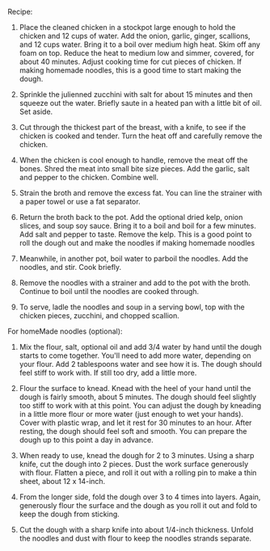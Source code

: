 Recipe:

1. Place the cleaned chicken in a stockpot large enough to hold the chicken and 12 cups of water. Add the onion, garlic, ginger, scallions, and 12 cups water. Bring it to a boil over medium high heat. Skim off any foam on top. Reduce the heat to medium low and simmer, covered, for about 40 minutes. Adjust cooking time for cut pieces of chicken. If making homemade noodles, this is a good time to start making the dough.

2. Sprinkle the julienned zucchini with salt for about 15 minutes and then squeeze out the water. Briefly saute in a heated pan with a little bit of oil. Set aside.

3. Cut through the thickest part of the breast, with a knife, to see if the chicken is cooked and tender. Turn the heat off and carefully remove the chicken.

4. When the chicken is cool enough to handle, remove the meat off the bones. Shred the meat into small bite size pieces. Add the garlic, salt and pepper to the chicken. Combine well.

5. Strain the broth and remove the excess fat. You can line the strainer with a paper towel or use a fat separator.

6. Return the broth back to the pot. Add the optional dried kelp, onion slices, and soup soy sauce. Bring it to a boil and boil for a few minutes. Add salt and pepper to taste. Remove the kelp. This is a good point to roll the dough out and make the noodles if making homemade noodles

7. Meanwhile, in another pot, boil water to parboil the noodles. Add the noodles, and stir. Cook briefly.

8. Remove the noodles with a strainer and add to the pot with the broth. Continue to boil until the noodles are cooked through.

9. To serve, ladle the noodles and soup in a serving bowl, top with the chicken pieces, zucchini, and chopped scallion.




For homeMade noodles (optional):
1. Mix the flour, salt, optional oil and add 3/4 water by hand until the dough starts to come together. You'll need to add more water, depending on your flour. Add 2 tablespoons water and see how it is. The dough should feel stiff to work with. If still too dry, add a little more.

2. Flour the surface to knead. Knead with the heel of your hand until the dough is fairly smooth, about 5 minutes. The dough should feel slightly too stiff to work with at this point. You can adjust the dough by kneading in a little more flour or more water (just enough to wet your hands). Cover with plastic wrap, and let it rest for 30 minutes to an hour. After resting, the dough should feel soft and smooth. You can prepare the dough up to this point a day in advance.

3. When ready to use, knead the dough for 2 to 3 minutes. Using a sharp knife, cut the dough into 2 pieces. Dust the work surface generously with flour. Flatten a piece, and roll it out with a rolling pin to make a thin sheet, about 12 x 14-inch.

4. From the longer side, fold the dough over 3 to 4 times into layers. Again, generously flour the surface and the dough as you roll it out and fold to keep the dough from sticking.

5. Cut the dough with a sharp knife into about 1/4-inch thickness. Unfold the noodles and dust with flour to keep the noodles strands separate.